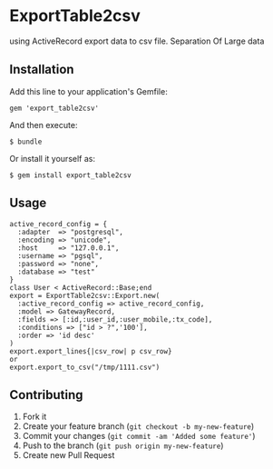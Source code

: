 # ExportTable2csv

using ActiveRecord export data to csv file.
Separation Of Large data

## Installation

Add this line to your application's Gemfile:

    gem 'export_table2csv'

And then execute:

    $ bundle

Or install it yourself as:

    $ gem install export_table2csv

## Usage

    active_record_config = {
      :adapter  => "postgresql",
      :encoding => "unicode",
      :host     => "127.0.0.1",
      :username => "pgsql",
      :password => "none",
      :database => "test"
    }
    class User < ActiveRecord::Base;end
    export = ExportTable2csv::Export.new(
      :active_record_config => active_record_config,
      :model => GatewayRecord,
      :fields => [:id,:user_id,:user_mobile,:tx_code],
      :conditions => ["id > ?",'100'],
      :order => 'id desc'
    )
    export.export_lines{|csv_row| p csv_row}
    or
    export.export_to_csv("/tmp/1111.csv")


## Contributing

1. Fork it
2. Create your feature branch (`git checkout -b my-new-feature`)
3. Commit your changes (`git commit -am 'Added some feature'`)
4. Push to the branch (`git push origin my-new-feature`)
5. Create new Pull Request
